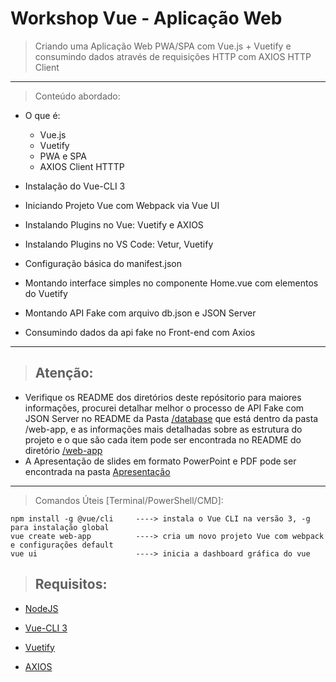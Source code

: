 # Workshop Vue - Aplicação Web

> Criando uma Aplicação Web PWA/SPA com Vue.js + Vuetify e consumindo dados através de requisições HTTP com AXIOS HTTP Client

_________________________________________

> Conteúdo abordado:

- O que é:
    - Vue.js
    - Vuetify
    - PWA e SPA
    - AXIOS Client HTTTP
      
- Instalação do Vue-CLI 3
- Iniciando Projeto Vue com Webpack via Vue UI 
- Instalando Plugins no Vue: Vuetify e AXIOS
- Instalando Plugins no VS Code: Vetur, Vuetify
- Configuração básica do manifest.json
- Montando interface simples no componente Home.vue com elementos do Vuetify
- Montando API Fake com arquivo db.json e JSON Server
- Consumindo dados da api fake no Front-end com Axios

_________________________________________

> ## Atenção:

- Verifique os README dos diretórios deste repósitorio para maiores informações, procurei detalhar melhor o processo de API Fake com JSON Server no README da Pasta [/database](https://github.com/IsacPetinate/workshop-vue/tree/master/web-app/database) que está dentro da pasta /web-app, e as informações mais detalhadas sobre as estrutura do projeto e o que são cada item pode ser encontrada no README do diretório [/web-app](https://github.com/IsacPetinate/workshop-vue/tree/master/web-app)
- A Apresentação de slides em formato PowerPoint e PDF pode ser encontrada na pasta [Apresentação](https://github.com/IsacPetinate/workshop-vue/tree/master/Apresenta%C3%A7%C3%A3o)
_________________________________________

> Comandos Úteis [Terminal/PowerShell/CMD]:
```
npm install -g @vue/cli     ----> instala o Vue CLI na versão 3, -g para instalação global
vue create web-app          ----> cria um novo projeto Vue com webpack e configurações default
vue ui                      ----> inicia a dashboard gráfica do vue
```
> ## Requisitos:

- [NodeJS](https://nodejs.org/en/)

- [Vue-CLI 3](https://cli.vuejs.org/guide/)

- [Vuetify](https://vuetifyjs.com/pt-BR/getting-started/quick-start)

- [AXIOS](https://github.com/axios/axios)
